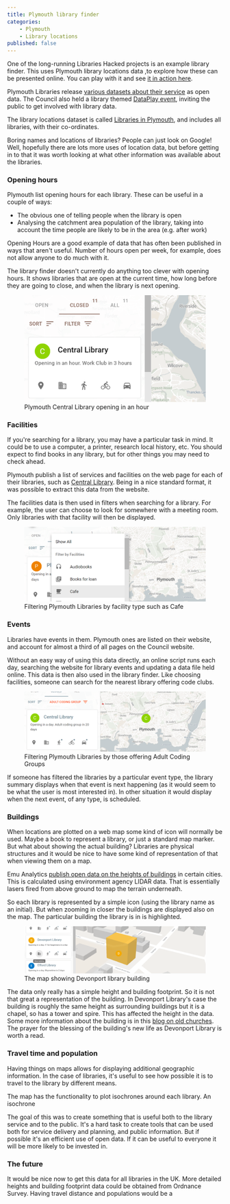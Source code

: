 ```yaml
---
title: Plymouth library finder
categories: 
    - Plymouth
    - Library locations
published: false
---
```


One of the long-running Libraries Hacked projects is an example library finder. This uses Plymouth library locations data ,to explore how these can be presented online. You can play with it and see [it in action here](https://plymouth.librarydata.uk).

Plymouth Libraries release [various datasets about their service](https://www.plymouth.gov.uk/libraries/aboutlibraryservice/librarydata) as open data. The Council also held a library themed [DataPlay event](http://www.dataplymouth.co.uk/articles/data-play-9-itinerary), inviting the public to get involved with library data.

The library locations dataset is called [Libraries in Plymouth](https://www.plymouth.gov.uk/sites/default/files/Plymouth%20library%20locations%2C%20opening%20hours%20and%20services_0.csv), and includes all libraries, with their co-ordinates.

Boring names and locations of libraries? People can just look on Google! Well, hopefully there are lots more uses of location data, but before getting in to that it was worth looking at what other information was available about the libraries.

### Opening hours

Plymouth list opening hours for each library. These can be useful in a couple of ways:

- The obvious one of telling people when the library is open
- Analysing the catchment area population of the library, taking into account the time people are likely to be in the area (e.g. after work)

Opening Hours are a good example of data that has often been published in ways that aren't useful. Number of hours open per week, for example, does not allow anyone to do much with it.

The library finder doesn't currently do anything too clever with opening hours. It shows libraries that are open at the current time, how long before they are going to close, and when the library is next opening.

<figure> <img src="https://github.com/LibrariesHacked/librarieshacked.github.io/raw/master/images/2018-12-11-plymouth-opening-hours.png" alt="A screenshot of Plymouth Central Library details showing the view of when it is going to open"/> <figcaption>Plymouth Central Library opening in an hour</figcaption> </figure>

### Facilities

If you're searching for a library, you may have a particular task in mind. It could be to use a computer, a printer, research local history, etc. You should expect to find books in any library, but for other things you may need to check ahead.

Plymouth publish a list of services and facilities on the web page for each of their libraries, such as [Central Library](https://www.plymouth.gov.uk/libraries/findlibraryandopeninghours/centrallibrary). Being in a nice standard format, it was possible to extract this data from the website.

The facilities data is then used in filters when searching for a library. For example, the user can choose to look for somewhere with a meeting room. Only libraries with that facility will then be displayed.

<figure> <img src="https://github.com/LibrariesHacked/librarieshacked.github.io/raw/master/images/2019-08-19-plymouth-libraries-facilities.png" alt="A screenshot of a menu provided options of different facilities such as Cafe, or Scanners"/> <figcaption>Filtering Plymouth Libraries by facility type such as Cafe</figcaption> </figure>

### Events

Libraries have events in them. Plymouth ones are listed on their website, and account for almost a third of all pages on the Council website.

Without an easy way of using this data directly, an online script runs each day, searching the website for library events and updating a data file held online. This data is then also used in the library finder. Like choosing facilities, someone can search for the nearest library offering code clubs.

<figure> <img src="https://github.com/LibrariesHacked/librarieshacked.github.io/raw/master/images/2019-08-19-plymouth-libraries-events.png" alt="A screenshot of filtering a list of libraries by events offered and displaying when the next event is"/> <figcaption>Filtering Plymouth Libraries by those offering Adult Coding Groups</figcaption> </figure>

If someone has filtered the libraries by a particular event type, the library summary displays when that event is next happening (as it would seem to be what the user is most interested in). In other situation it would display when the next event, of any type, is scheduled.

### Buildings

When locations are plotted on a web map some kind of icon will normally be used. Maybe a book to represent a library, or just a standard map marker. But what about showing the actual building? Libraries are physical structures and it would be nice to have some kind of representation of that when viewing them on a map.

Emu Analytics [publish open data on the heights of buildings](https://buildingheights.emu-analytics.net/) in certain cities. This is calculated using environment agency LIDAR data. That is essentially lasers fired from above ground to map the terrain underneath.

So each library is represented by a simple icon (using the library name as an initial). But when zooming in closer the buildings are displayed also on the map. The particular building the library is in is highlighted. 

<figure> <img src="https://github.com/LibrariesHacked/librarieshacked.github.io/raw/master/images/2019-08-19-plymouth-libraries-building.png" alt="A screenshot of a map, displayed at an angle showing the building in 3D as a cube"/> <figcaption>The map showing Devonport library building</figcaption> </figure>

The data only really has a simple height and building footprint. So it is not that great a representation of the building. In Devonport Library's case the building is roughly the same height as surrounding buildings but it is a chapel, so has a tower and spire. This has affected the height in the data. Some more information about the building is in this [blog on old churches](https://someolddevonchurches.wordpress.com/2016/09/30/st-aubyns-church-Devonport/). The prayer for the blessing of the building's new life as Devonport Library is worth a read.

### Travel time and population

Having things on maps allows for displaying additional geographic information. In the case of libraries, it's useful to see how possible it is to travel to the library by different means.

The map has the functionality to plot isochrones around each library. An isochrone 


The goal of this was to create something that is useful both to the library service and to the public. It's a hard task to create tools that can be used both for service delivery and planning, and public information. But if possible it's an efficient use of open data. If it can be useful to everyone it will be more likely to be invested in.

### The future

It would be nice now to get this data for all libraries in the UK. More detailed heights and building footprint data could be obtained from Ordnance Survey. Having travel distance and populations would be a 

<!--stackedit_data:
eyJoaXN0b3J5IjpbLTQ1MzYxNzM2OCwtOTAwMTM1NjY4LC0zMT
U4NDEzMDYsMTY0ODUzNTIxMSwtNjE3OTYyODAxLC0xNTE2ODA3
NzcxLDE1Mzk3MjIzNTAsODgyODU5NzcsLTc0ODM1MTMyMiwtMT
A3MDI1MDczMiwxNDY3NDIyMjc2LC0xNjcwMzMyNzIyLC0zNTQ0
NjkxOTUsNDU0NjE3MjkyXX0=
-->